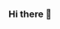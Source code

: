 ### Hi there 👋

<!--
**adiraj47/adiraj47** is a ✨ _special_ ✨ repository because its `README.md` (this file) appears on your GitHub profile.

Here are some ideas to get you started:

- 🔭 I’m currently working on ...Tensorflow
- 🌱 I’m currently learning ...neural networks
- 👯 I’m looking to collaborate on ...neural networks
- 🤔 I’m looking for help with ...machine learning 
- 💬 Ask me about ...python, c++, html, css,java
- 📫 How to reach me: ...[likden](https://www.linkedin.com/in/aditya-rajpurohit-07a230200/)
- 😄 Pronouns: ...
- ⚡ Fun fact: ...
-->
